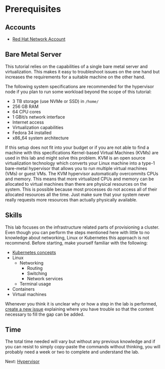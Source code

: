 # Prerequisites

## Accounts

* [Red Hat Network Account](https://www.redhat.com)

## Bare Metal Server

This tutorial relies on the capabilities of a single bare metal server and
virtualization. This makes it easy to troubleshoot issues on the one hand but
increases the requirements for a suitable machine on the other hand.

The following system specifications are recommended for the hypervisor node if
you plan to run some workload beyond the scope of this tutorial:

* 3 TB storage (use NVMe or SSD) in `/home/`
* 256 GB RAM
* 64 CPU cores
* 1 GBit/s network interface
* Internet access
* Virtualization capabilities
* Fedora 34 installed
* x86_64 system architecture

If this setup does not fit into your budget or if you are not able to find a
machine with this specifications Kernel-based Virtual Machines (KVMs) are used
in this lab and might solve this problem. KVM is an open source virtualization
technology which converts your Linux machine into a type-1 bare-metal hypervisor
that allows you to run multiple virtual machines (VMs) or guest VMs. The KVM
hypervisor automatically overcommits CPUs and memory. This means that more
virtualized CPUs and memory can be allocated to virtual machines than there are
physical resources on the system. This is possible because most processes do not
access all of their allocated resources all the time. Just make sure that your
system never really requests more resources than actually physically available.

## Skills

This lab focuses on the infrastructure related parts of provisioning a cluster.
Even though you can perform the steps mentioned here with little to no knowledge
about networking, Linux or Kubernetes this approach is not recommend. Before
starting, make yourself familiar with the following:

* [Kubernetes concepts](https://kubernetes.io/docs/concepts/)
* Linux
  * Networking
    * Routing
    * Switching
    * Network services
  * Terminal usage
* Containers
* Virtual machines

Whenever you think it is unclear why or how a step in the lab is performed,
[create a new issue](https://github.com/openshift/okd/issues/new/choose)
explaining where you have trouble so that the content necessary to fill the gap
can be added.

## Time

The total time needed will vary but without any previous knowledge and if you
can resist to simply copy-paste the commands without thinking, you will probably
need a week or two to complete and understand the lab.

Next: [Hypervisor](01-hypervisor.md)
